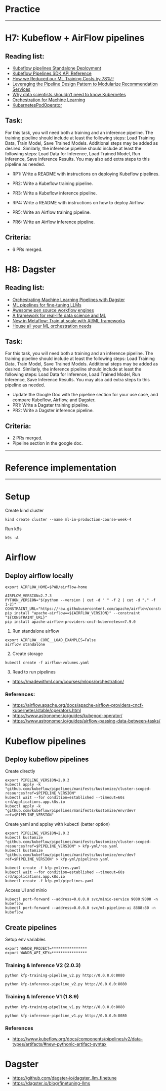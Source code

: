 # Practice 

*** 


# H7: Kubeflow + AirFlow pipelines

## Reading list: 


- [Kubeflow pipelines Standalone Deployment](https://www.kubeflow.org/docs/components/pipelines/v1/installation/standalone-deployment/)
- [Kubeflow Pipelines SDK API Reference](https://kubeflow-pipelines.readthedocs.io/en/)
- [How we Reduced our ML Training Costs by 78%!!](https://blog.gofynd.com/how-we-reduced-our-ml-training-costs-by-78-a33805cb00cf)
- [Leveraging the Pipeline Design Pattern to Modularize Recommendation Services](https://doordash.engineering/2021/07/07/pipeline-design-pattern-recommendation/)
- [Why data scientists shouldn’t need to know Kubernetes](https://huyenchip.com/2021/09/13/data-science-infrastructure.html)
- [Orchestration for Machine Learning](https://madewithml.com/courses/mlops/orchestration/)
- [KubernetesPodOperator](https://airflow.apache.org/docs/apache-airflow-providers-cncf-kubernetes/stable/operators.html)



## Task:

For this task, you will need both a training and an inference pipeline. The training pipeline should include at least the following steps: Load Training Data, Train Model, Save Trained Models. Additional steps may be added as desired. Similarly, the inference pipeline should include at least the following steps: Load Data for Inference, Load Trained Model, Run Inference, Save Inference Results. You may also add extra steps to this pipeline as needed.

- RP1: Write a README with instructions on deploying Kubeflow pipelines.
- PR2: Write a Kubeflow training pipeline.
- PR3: Write a Kubeflow inference pipeline.

- RP4: Write a README with instructions on how to deploy Airflow.
- PR5: Write an Airflow training pipeline.
- PR6: Write an Airflow inference pipeline.


## Criteria: 

- 6 PRs merged.



# H8: Dagster

## Reading list:

- [Orchestrating Machine Learning Pipelines with Dagster](https://dagster.io/blog/dagster-ml-pipelines)
- [ML pipelines for fine-tuning LLMs](https://dagster.io/blog/finetuning-llms)
- [Awesome pen source workflow engines](https://github.com/meirwah/awesome-workflow-engines)
- [A framework for real-life data science and ML](https://metaflow.org/)
- [New in Metaflow: Train at scale with AI/ML frameworks](https://outerbounds.com/blog/distributed-training-with-metaflow/)
- [House all your ML orchestration needs](https://flyte.org/machine-learning)


## Task:

For this task, you will need both a training and an inference pipeline. The training pipeline should include at least the following steps: Load Training Data, Train Model, Save Trained Models. Additional steps may be added as desired. Similarly, the inference pipeline should include at least the following steps: Load Data for Inference, Load Trained Model, Run Inference, Save Inference Results. You may also add extra steps to this pipeline as needed.

- Update the Google Doc with the pipeline section for your use case, and compare Kubeflow, Airflow, and Dagster.
- PR1: Write a Dagster training pipeline.
- PR2: Write a Dagster inference pipeline.

## Criteria:


- 2 PRs merged.
- Pipeline section in the google doc.

*** 

# Reference implementation

*** 



# Setup 

Create kind cluster 

```
kind create cluster --name ml-in-production-course-week-4
```

Run k9s 

```
k9s -A
```

# Airflow

## Deploy airflow locally



```
export AIRFLOW_HOME=$PWD/airflow-home
```

```
AIRFLOW_VERSION=2.7.3
PYTHON_VERSION="$(python --version | cut -d " " -f 2 | cut -d "." -f 1-2)"
CONSTRAINT_URL="https://raw.githubusercontent.com/apache/airflow/constraints-${AIRFLOW_VERSION}/constraints-${PYTHON_VERSION}.txt"
pip install "apache-airflow==${AIRFLOW_VERSION}" --constraint "${CONSTRAINT_URL}"
pip install apache-airflow-providers-cncf-kubernetes==7.9.0
```


1. Run standalone airflow

```
export AIRFLOW__CORE__LOAD_EXAMPLES=False
airflow standalone
```

2. Create storage 

```
kubectl create -f airflow-volumes.yaml
```

3. Read to run pipelines

- https://madewithml.com/courses/mlops/orchestration/


### References:

- https://airflow.apache.org/docs/apache-airflow-providers-cncf-kubernetes/stable/operators.html
- https://www.astronomer.io/guides/kubepod-operator/
- https://www.astronomer.io/guides/airflow-passing-data-between-tasks/


# Kubeflow pipelines 

## Deploy kubeflow pipelines 

Create directly

```
export PIPELINE_VERSION=2.0.3
kubectl apply -k "github.com/kubeflow/pipelines/manifests/kustomize/cluster-scoped-resources?ref=$PIPELINE_VERSION"
kubectl wait --for condition=established --timeout=60s crd/applications.app.k8s.io
kubectl apply -k "github.com/kubeflow/pipelines/manifests/kustomize/env/dev?ref=$PIPELINE_VERSION"
```

Create yaml and applay with kubectl (better option)

```
export PIPELINE_VERSION=2.0.3
kubectl kustomize "github.com/kubeflow/pipelines/manifests/kustomize/cluster-scoped-resources?ref=$PIPELINE_VERSION" > kfp-yml/res.yaml
kubectl kustomize "github.com/kubeflow/pipelines/manifests/kustomize/env/dev?ref=$PIPELINE_VERSION" > kfp-yml/pipelines.yaml

kubectl create -f kfp-yml/res.yaml
kubectl wait --for condition=established --timeout=60s crd/applications.app.k8s.io
kubectl create -f kfp-yml/pipelines.yaml
```


Access UI and minio


```
kubectl port-forward --address=0.0.0.0 svc/minio-service 9000:9000 -n kubeflow
kubectl port-forward --address=0.0.0.0 svc/ml-pipeline-ui 8888:80 -n kubeflow
```


## Create pipelines

Setup env variables 

```
export WANDB_PROJECT=****************
export WANDB_API_KEY=****************
```


### Training & Inference V2 (2.0.3)

```
python kfp-training-pipeline_v2.py http://0.0.0.0:8080
```

```
python kfp-inference-pipeline_v2.py http://0.0.0.0:8080
```


### Training & Inference V1 (1.8.9)


```
python kfp-training-pipeline_v1.py http://0.0.0.0:8080
```

```
python kfp-inference-pipeline_v1.py http://0.0.0.0:8080
```

### References

- https://www.kubeflow.org/docs/components/pipelines/v2/data-types/artifacts/#new-pythonic-artifact-syntax



# Dagster


- https://github.com/dagster-io/dagster_llm_finetune
- https://dagster.io/blog/finetuning-llms

